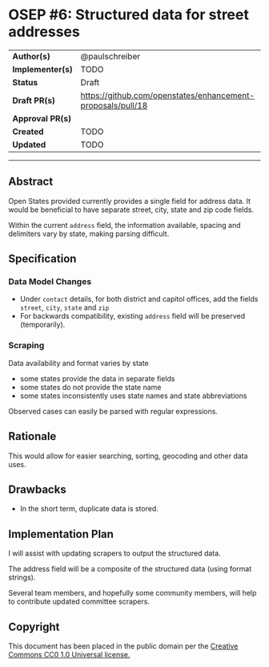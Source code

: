 # OSEP #6: Structured data for street addresses

|                    |            |
|--------------------|------------|
| **Author(s)**      | @paulschreiber |
| **Implementer(s)** | TODO |
| **Status**         | Draft   |
| **Draft PR(s)**    | https://github.com/openstates/enhancement-proposals/pull/18 |
| **Approval PR(s)** | 
| **Created**        | TODO |
| **Updated**        | TODO |

---

## Abstract

Open States provided currently provides a single field for address data. It would be beneficial to have separate street, city, state and zip code fields.

Within the current `address` field, the information available, spacing and delimiters vary by state, making parsing difficult.

## Specification

### Data Model Changes

- Under `contact` details, for both district and capitol offices, add the fields `street`, `city`, `state` and `zip`
- For backwards compatibility, existing `address` field will be preserved (temporarily).

### Scraping

Data availability and format varies by state 
* some states provide the data in separate fields
* some states do not provide the state name
* some states inconsistently uses state names and state abbreviations

Observed cases can easily be parsed with regular expressions.

## Rationale

This would allow for easier searching, sorting, geocoding and other data uses.

## Drawbacks

- In the short term, duplicate data is stored.

## Implementation Plan

I will assist with updating scrapers to output the structured data.

The address field will be a composite of the structured data (using format strings).

Several team members, and hopefully some community members, will help to contribute updated committee scrapers.

## Copyright

This document has been placed in the public domain per the [Creative Commons CC0 1.0 Universal license.](https://creativecommons.org/publicdomain/zero/1.0/deed)

